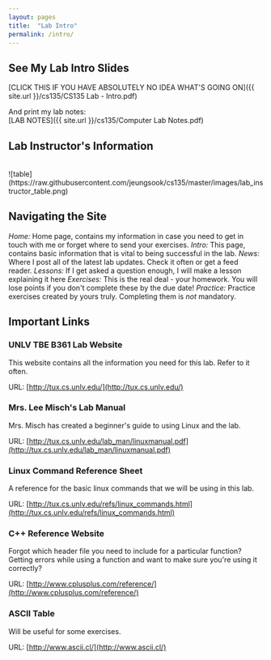 ```yaml
---
layout: pages
title:  "Lab Intro"
permalink: /intro/
---
```


## See My Lab Intro Slides
[CLICK THIS IF YOU HAVE ABSOLUTELY NO IDEA WHAT'S GOING ON]({{ site.url }}/cs135/CS135 Lab - Intro.pdf)

And print my lab notes: <br>
[LAB NOTES]({{ site.url }}/cs135/Computer Lab Notes.pdf)

## Lab Instructor's Information
<br>
![table](https://raw.githubusercontent.com/jeungsook/cs135/master/images/lab_instructor_table.png)

## Navigating the Site

*Home:* Home page, contains my information in case you need to get in touch with me or forget where to send your exercises.
*Intro:* This page, contains basic information that is vital to being successful in the lab.
*News:* Where I post all of the latest lab updates. Check it often or get a feed reader.
*Lessons:* If I get asked a question enough, I will make a lesson explaining it here
*Exercises:* This is the real deal - your homework. You will lose points if you don't complete these by the due date!
*Practice:* Practice exercises created by yours truly. Completing them is *not* mandatory.

## Important Links

### UNLV TBE B361 Lab Website
This website contains all the information you need for this lab. Refer to it often.

URL: [http://tux.cs.unlv.edu/](http://tux.cs.unlv.edu/)

### Mrs. Lee Misch's Lab Manual
Mrs. Misch has created a beginner's guide to using Linux and the lab.

URL: [http://tux.cs.unlv.edu/lab_man/linuxmanual.pdf](http://tux.cs.unlv.edu/lab_man/linuxmanual.pdf)

### Linux Command Reference Sheet
A reference for the basic linux commands that we will be using in this lab.

URL: [http://tux.cs.unlv.edu/refs/linux_commands.html](http://tux.cs.unlv.edu/refs/linux_commands.html)

### C++ Reference Website
Forgot which header file you need to include for a particular function? Getting errors while using a function and want to make sure you're using it correctly?

URL: [http://www.cplusplus.com/reference/](http://www.cplusplus.com/reference/)

### ASCII Table
Will be useful for some exercises.

URL: [http://www.ascii.cl/](http://www.ascii.cl/)
